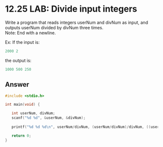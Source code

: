 # 12.25 LAB: Divide input integers

Write a program that reads integers userNum and divNum as input, and outputs userNum divided by divNum three times.   
Note: End with a newline.   

Ex: If the input is:    
```c
2000 2
```   
the output is:   
```c
1000 500 250    
```

## Answer
```c
#include <stdio.h>

int main(void) {

   int userNum, divNum;
   scanf("%d %d", &userNum, &divNum);
   
   printf("%d %d %d\n", userNum/divNum, (userNum/divNum)/divNum, ((userNum/divNum)/divNum)/divNum);

   return 0;
}
```
